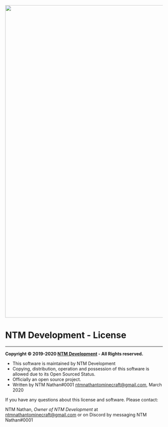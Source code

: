 <img src="https://cdn.glitch.com/4653077a-738a-43a1-9bcf-7c9e2e935769%2FNTMDevelopmentBannerLong.png?v=1586009693958" width="auto" height="1000">

<h1>NTM Development - License</h1>
<hr>

<b>Copyright &copy; 2019-2020 <a href="https://dev.ntmnathan.com/">NTM Development</a> - All Rights reserved.</b>

 * This software is maintained by NTM Development
 * Copying, distribution, operation and possession of this software is allowed due to its Open Sourced Status.
 * Officially an open source project.
 * Written by NTM Nathan#0001 <ntmnathantominecraft@gmail.com>, March 2020
 
If you have any questions about this license and software. Please contact:

 NTM Nathan, *Owner of NTM Development* at <ntmnathantominecraft@gmail.com> or on Discord by messaging NTM Nathan#0001